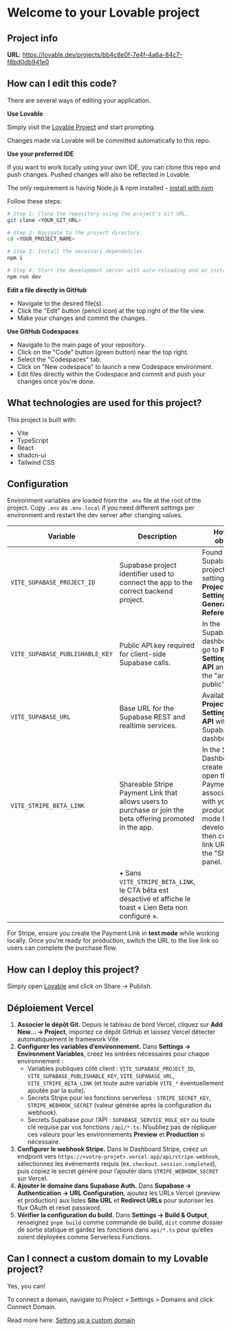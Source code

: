 # Welcome to your Lovable project

## Project info

**URL**: https://lovable.dev/projects/bb4c8e0f-7e4f-4a6a-84c7-f8bd0db941e0

## How can I edit this code?

There are several ways of editing your application.

**Use Lovable**

Simply visit the [Lovable Project](https://lovable.dev/projects/bb4c8e0f-7e4f-4a6a-84c7-f8bd0db941e0) and start prompting.

Changes made via Lovable will be committed automatically to this repo.

**Use your preferred IDE**

If you want to work locally using your own IDE, you can clone this repo and push changes. Pushed changes will also be reflected in Lovable.

The only requirement is having Node.js & npm installed - [install with nvm](https://github.com/nvm-sh/nvm#installing-and-updating)

Follow these steps:

```sh
# Step 1: Clone the repository using the project's Git URL.
git clone <YOUR_GIT_URL>

# Step 2: Navigate to the project directory.
cd <YOUR_PROJECT_NAME>

# Step 3: Install the necessary dependencies.
npm i

# Step 4: Start the development server with auto-reloading and an instant preview.
npm run dev
```

**Edit a file directly in GitHub**

- Navigate to the desired file(s).
- Click the "Edit" button (pencil icon) at the top right of the file view.
- Make your changes and commit the changes.

**Use GitHub Codespaces**

- Navigate to the main page of your repository.
- Click on the "Code" button (green button) near the top right.
- Select the "Codespaces" tab.
- Click on "New codespace" to launch a new Codespace environment.
- Edit files directly within the Codespace and commit and push your changes once you're done.

## What technologies are used for this project?

This project is built with:

- Vite
- TypeScript
- React
- shadcn-ui
- Tailwind CSS

## Configuration

Environment variables are loaded from the `.env` file at the root of the project. Copy `.env` as `.env.local` if you need different settings per environment and restart the dev server after changing values.

| Variable | Description | How to obtain |
| --- | --- | --- |
| `VITE_SUPABASE_PROJECT_ID` | Supabase project identifier used to connect the app to the correct backend project. | Found in your Supabase project's settings under **Project Settings → General → Reference ID**. |
| `VITE_SUPABASE_PUBLISHABLE_KEY` | Public API key required for client-side Supabase calls. | In the Supabase dashboard, go to **Project Settings → API** and copy the "anon public" key. |
| `VITE_SUPABASE_URL` | Base URL for the Supabase REST and realtime services. | Available in **Project Settings → API** within the Supabase dashboard. |
| `VITE_STRIPE_BETA_LINK` | Shareable Stripe Payment Link that allows users to purchase or join the beta offering promoted in the app. | In the Stripe Dashboard, create or open the Payment Link associated with your beta product (test mode for development), then copy the link URL from the "Share" panel. |
|  | • Sans `VITE_STRIPE_BETA_LINK`, le CTA bêta est désactivé et affiche le toast « Lien Beta non configuré ». |  |

For Stripe, ensure you create the Payment Link in **test mode** while working locally. Once you're ready for production, switch the URL to the live link so users can complete the purchase flow.

## How can I deploy this project?

Simply open [Lovable](https://lovable.dev/projects/bb4c8e0f-7e4f-4a6a-84c7-f8bd0db941e0) and click on Share -> Publish.

## Déploiement Vercel

1. **Associer le dépôt Git.** Depuis le tableau de bord Vercel, cliquez sur **Add New… → Project**, importez ce dépôt GitHub et laissez Vercel détecter automatiquement le framework Vite.
2. **Configurer les variables d’environnement.** Dans **Settings → Environment Variables**, créez les entrées nécessaires pour chaque environnement :
   - Variables publiques côté client : `VITE_SUPABASE_PROJECT_ID`, `VITE_SUPABASE_PUBLISHABLE_KEY`, `VITE_SUPABASE_URL`, `VITE_STRIPE_BETA_LINK` (et toute autre variable `VITE_*` éventuellement ajoutée par la suite).
   - Secrets Stripe pour les fonctions serverless : `STRIPE_SECRET_KEY`, `STRIPE_WEBHOOK_SECRET` (valeur générée après la configuration du webhook).
   - Secrets Supabase pour l’API : `SUPABASE_SERVICE_ROLE_KEY` ou toute clé requise par vos fonctions `/api/*.ts`.
   N’oubliez pas de répliquer ces valeurs pour les environnements **Preview** et **Production** si nécessaire.
3. **Configurer le webhook Stripe.** Dans le Dashboard Stripe, créez un endpoint vers `https://<votre-projet>.vercel.app/api/stripe-webhook`, sélectionnez les événements requis (ex. `checkout.session.completed`), puis copiez le secret généré pour l’ajouter dans `STRIPE_WEBHOOK_SECRET` sur Vercel.
4. **Ajouter le domaine dans Supabase Auth.** Dans **Supabase → Authentication → URL Configuration**, ajoutez les URLs Vercel (preview et production) aux listes **Site URL** et **Redirect URLs** pour autoriser les flux OAuth et reset password.
5. **Vérifier la configuration du build.** Dans **Settings → Build & Output**, renseignez `pnpm build` comme commande de build, `dist` comme dossier de sortie statique et gardez les fonctions dans `api/*.ts` pour qu’elles soient déployées comme Serverless Functions.

## Can I connect a custom domain to my Lovable project?

Yes, you can!

To connect a domain, navigate to Project > Settings > Domains and click Connect Domain.

Read more here: [Setting up a custom domain](https://docs.lovable.dev/features/custom-domain#custom-domain)
